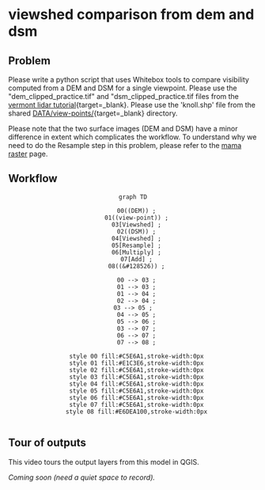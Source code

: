 # __viewshed comparison from dem and dsm__  

## Problem  

Please write a python script that uses Whitebox tools to compare visibility computed from a DEM and DSM for a single viewpoint. Please use the "dem_clipped_practice.tif" and "dsm_clipped_practice.tif files from the [vermont lidar tutorial][vcgi-lidar-cog]{target=_blank}. Please use the 'knoll.shp' file from the shared [DATA/view-points/][vp]{target=_blank} directory. 

Please note that the two surface images (DEM and DSM) have a minor difference in extent which complicates the workflow. To understand why we need to do the Resample step in this problem, please refer to the [mama raster][mama-raster] page. 

## Workflow  

<center>

``` mermaid
graph TD

  00((DEM)) ;
  01((view-point)) ;
  03[Viewshed] ;
  02((DSM)) ;
  04[Viewshed] ;
  05[Resample] ;
  06[Multiply] ;
  07[Add] ;
  08((&#128526)) ;

  00 --> 03 ;
  01 --> 03 ;
  01 --> 04 ;
  02 --> 04 ;
  03 --> 05 ;  
  04 --> 05 ;
  05 --> 06 ;
  03 --> 07 ;
  06 --> 07 ;
  07 --> 08 ;

  style 00 fill:#C5E6A1,stroke-width:0px
  style 01 fill:#E1C3E6,stroke-width:0px
  style 02 fill:#C5E6A1,stroke-width:0px
  style 03 fill:#C5E6A1,stroke-width:0px
  style 04 fill:#C5E6A1,stroke-width:0px
  style 05 fill:#C5E6A1,stroke-width:0px
  style 06 fill:#C5E6A1,stroke-width:0px
  style 07 fill:#C5E6A1,stroke-width:0px
  style 08 fill:#E6DEA100,stroke-width:0px


```

</center>

## Tour of outputs  

This video tours the output layers from this model in QGIS. 

_Coming soon (need a quiet space to record)._

[vcgi-lidar-cog]: ../q-methods/vermont-lidar.md  
[mama-raster]: ../wb-methods/mama-raster.md  
[vp]: https://drive.google.com/drive/folders/12baPaAPbsDo1krUFv-IekYzGCBeyMjPE?usp=drive_link